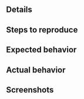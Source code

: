 ## Details
<!-- Enter bug details here -->

## Steps to reproduce
<!-- Enter steps to reproduce here -->

## Expected behavior
<!-- What should the expected behaviour be -->

## Actual behavior
<!-- What should the actual behaviour? -->

## Screenshots
<!-- Screenshots if necessary -->
